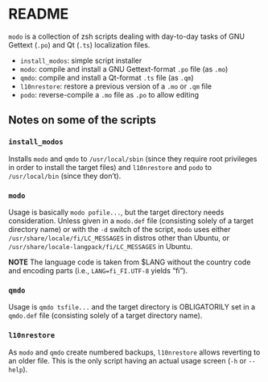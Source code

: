 # README

`modo` is a collection of zsh scripts dealing with day-to-day tasks of GNU Gettext (`.po`) and Qt (`.ts`) localization files.

*   `install_modos`: simple script installer
*   `modo`: compile and install a GNU Gettext-format `.po` file (as `.mo`)
*   `qmdo`: compile and install a Qt-format `.ts` file (as `.qm`)
*   `l10nrestore`: restore a previous version of a `.mo` or `.qm` file
*   `podo`: reverse-compile a `.mo` file as `.po` to allow editing

## Notes on some of the scripts

### `install_modos`

Installs `modo` and `qmdo` to `/usr/local/sbin` (since they require root privileges in order to install the target files) and `l10nrestore` and `podo` to `/usr/local/bin` (since they don’t).

### `modo`

Usage is basically `modo pofile...`, but the target directory needs consideration. Unless given in a `modo.def` file (consisting solely of a target directory name) or with the `-d` switch of the script, `modo` uses either `/usr/share/locale/fi/LC_MESSAGES` in distros other than Ubuntu, or `/usr/share/locale-langpack/fi/LC_MESSAGES` in Ubuntu.

**NOTE** The language code is taken from $LANG without the country code and encoding parts (i.e., `LANG=fi_FI.UTF-8` yields “fi”).

### `qmdo`

Usage is `qmdo tsfile...` and the target directory is OBLIGATORILY set in a `qmdo.def` file (consisting solely of a target directory name).

### `l10nrestore`

As `modo` and `qmdo` create numbered backups, `l10nrestore` allows reverting to an older file. This is the only script having an actual usage screen (`-h` or `--help`).
